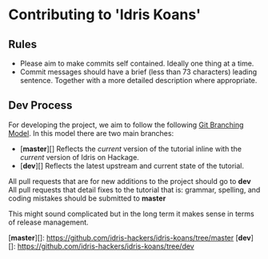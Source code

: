 # Contributing to 'Idris Koans'

## Rules

* Please aim to make commits self contained. Ideally one thing at a time.
* Commit messages should have a brief (less than 73 characters) leading
  sentence. Together with a more detailed description where appropriate.

## Dev Process

For developing the project, we aim to follow the following
[Git Branching Model][]. In this model there are two main branches:

* [**master**][] Reflects the _current_ version of the tutorial inline with the
  _current_ version of Idris on Hackage.
* [**dev**][] Reflects the latest upstream and current state of the tutorial.

All pull requests that are for new additions to the project should go to **dev**
All pull requests that detail fixes to the tutorial that is: grammar, spelling,
and coding mistakes should be submitted to **master**

This might sound complicated but in the long term it makes sense in terms of
release management.

[Git Branching Model]: http://nvie.com/posts/a-successful-git-branching-model
[**master**][]: https://github.com/idris-hackers/idris-koans/tree/master
[**dev**][]:    https://github.com/idris-hackers/idris-koans/tree/dev
